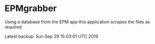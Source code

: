 # EPMgrabber
Using a database from the EPM app this application scrapes the files as required


Latest backup: Sun Sep 29 15:03:01 UTC 2019
